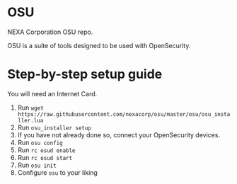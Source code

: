 # OSU

NEXA Corporation OSU repo.

OSU is a suite of tools designed to be used with OpenSecurity.

# Step-by-step setup guide

You will need an Internet Card.

1) Run `wget https://raw.githubusercontent.com/nexacorp/osu/master/osu/osu_installer.lua`
2) Run `osu_installer setup`
3) If you have not already done so, connect your OpenSecurity devices.
4) Run `osu config`
5) Run `rc osud enable`
6) Run `rc osud start`
7) Run `osu init`
8) Configure `osu` to your liking
